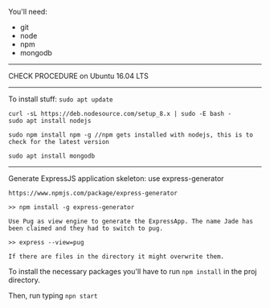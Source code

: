 You'll need:
- git
- node
- npm
- mongodb

**************************************
CHECK PROCEDURE on Ubuntu 16.04 LTS
**************************************
To install stuff:
`sudo apt update`

```
curl -sL https://deb.nodesource.com/setup_8.x | sudo -E bash -
sudo apt install nodejs
```

`sudo npm install npm -g //npm gets installed with nodejs, this is to check for the latest version`

`sudo apt install mongodb`
**************************************

Generate ExpressJS application skeleton: use express-generator

	https://www.npmjs.com/package/express-generator

	>> npm install -g express-generator

	Use Pug as view engine to generate the ExpressApp. The name Jade has been claimed and they had to switch to pug.

	>> express --view=pug

	If there are files in the directory it might overwrite them.

To install the necessary packages you'll have to run
`npm install`
in the proj directory.

Then, run typing `npn start`